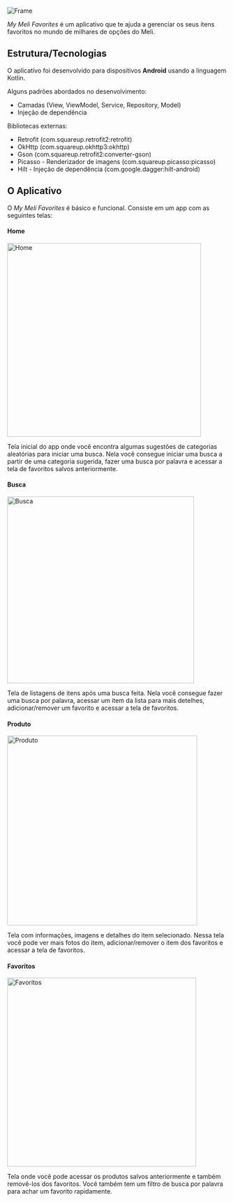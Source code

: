 ![Frame](https://user-images.githubusercontent.com/107072228/177356189-2fb1f0cd-57d4-4ec6-94e5-f074421d658b.svg)

*My Meli Favorites* é um aplicativo que te ajuda a gerenciar os seus itens favoritos no mundo de milhares de opções do Meli.


## Estrutura/Tecnologias

O aplicativo foi desenvolvido para dispositivos **Android** usando a linguagem Kotlin.

Alguns padrões abordados no desenvolvimento:
- Camadas (View, ViewModel, Service, Repository, Model)
- Injeção de dependência

Bibliotecas externas:
- Retrofit (com.squareup.retrofit2:retrofit)
- OkHttp (com.squareup.okhttp3:okhttp)
- Gson (com.squareup.retrofit2:converter-gson)
- Picasso - Renderizador de imagens (com.squareup.picasso:picasso)
- Hilt - Injeção de  dependência (com.google.dagger:hilt-android)

## O Aplicativo

O *My Meli Favorites* é básico e funcional. Consiste em um app com as seguintes telas:

#### Home
<img width="444" alt="Home" src="https://user-images.githubusercontent.com/107072228/177357508-90229a32-63c9-4105-ab7e-8120d0cb56e5.png">

Tela inicial do app onde você encontra algumas sugestões de categorias aleatórias para iniciar uma busca. Nela você consegue iniciar uma busca a partir de uma categoria sugerida, fazer uma busca por palavra e acessar a tela de favoritos salvos anteriormente.

#### Busca
<img width="428" alt="Busca" src="https://user-images.githubusercontent.com/107072228/177357645-af5728ec-6f99-4b63-8a6d-be0446ae126d.png">

Tela de listagens de itens após uma busca feita. Nela você consegue fazer uma busca por palavra, acessar um item da lista para mais detelhes, adicionar/remover um favorito e acessar a tela de favoritos.

#### Produto
<img width="435" alt="Produto" src="https://user-images.githubusercontent.com/107072228/177357745-df330486-9a20-48a6-9e15-6931b1c23256.png">

Tela com informações, imagens e detalhes do item selecionado. Nessa tela você pode ver mais fotos do item, adicionar/remover o item dos favoritos e acessar a tela de favoritos.

#### Favoritos
<img width="433" alt="Favoritos" src="https://user-images.githubusercontent.com/107072228/177357822-95b05676-e5a0-4988-8667-95b4a0c9ffad.png">

Tela onde você pode acessar os produtos salvos anteriormente e também removê-los dos favoritos. Você também tem um filtro de busca por palavra para achar um favorito rapidamente.

